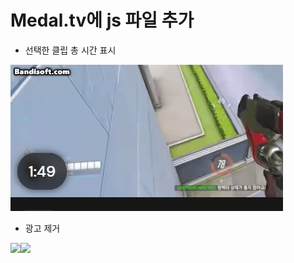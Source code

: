 # Medal.tv에 js 파일 추가

- 선택한 클립 총 시간 표시

![alt text](https://github.com/raculus/medal-improve/blob/main/readme/01.gif?raw=true)

- 광고 제거

<image src="https://github.com/raculus/medal-improve/blob/main/readme/02.png?raw=true" width="50%"><image src="https://github.com/raculus/medal-improve/blob/main/readme/03.png?raw=true" width="50%">
